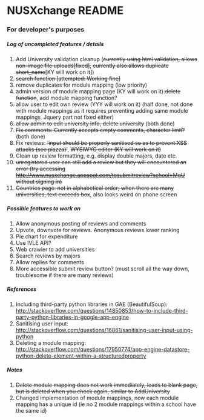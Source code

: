 # NUSXchange README
### For developer's purposes
##### Log of uncompleted features / details
1. Add University validation cleanup (~~currently using html validation, allows non-image file uploads[fixed]~~; ~~currently also allows duplicate short_name~~[KY will work on it]) 
2. ~~search function [attempted: Working fine]~~
4. remove duplicates for module mapping (low priority)
5. admin version of module mapping page (KY will work on it):~~delete function~~, add module mapping function?
6. allow user to edit own review (YYY will work on it) (half done, not done with module mappings as it requires preventing adding same module mappings. Jquery part not fixed either)
7. ~~allow admin to edit university info, delete university~~ (both done)
8. ~~Fix comments: Currently accepts empty comments, character limit?~~ (both done)
9. Fix reviews: ~~'input should be properly sanitised so as to prevent XSS attacks (see piazza)'~~, ~~WYSIWYG editor (KY will work on it)~~
10. Clean up review formatting, e.g. display double majors, date etc.
11. ~~unregistered user can still add a review but they will encountered an error (try accessing http://www.nusxchange.appspot.com/tosubmitreview?school=MgU without signing in)~~
11. ~~Countries page: not in alphabetical order; when there are many universities, text exceeds box~~, also looks weird on phone screen

##### Possible features to work on
1. Allow anonymous posting of reviews and comments
2. Upvote, downvote for reviews. Anonymous reviews lower ranking
3. Pie chart for expenditure
4. Use IVLE API?
5. Web crawler to add universities
6. Search reviews by majors
7. Allow replies for comments
8. More accessible submit review button? (must scroll all the way down, troublesome if there are many reviews)

##### References
1. Including third-party python libraries in GAE (BeautifulSoup): http://stackoverflow.com/questions/14850853/how-to-include-third-party-python-libraries-in-google-app-engine
2. Sanitising user input: http://stackoverflow.com/questions/16861/sanitising-user-input-using-python
3. Deleting a module mapping: http://stackoverflow.com/questions/17950774/app-engine-datastore-python-delete-element-within-a-structuredproperty

##### Notes
1. ~~Delete module mapping does not work immediately, leads to blank page, but is deleted when you check again, similar to AddUniversity~~
2. Changed implementation of module mappings, now each module mapping has a unique id (ie no 2 module mappings within a school have the same id)
